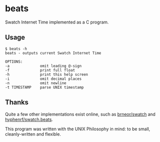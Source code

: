# beats
Swatch Internet Time implemented as a C program.

## Usage
```console
$ beats -h
beats - outputs current Swatch Internet Time

OPTIONS:
-a              omit leading @-sign
-f              print full float
-h              print this help screen
-i              omit decimal places
-n              omit newline
-t TIMESTAMP    parse UNIX timestamp
```

## Thanks
Quite a few other implementations exist online, such as [brneor/swatch](https://github.com/brneor/swatch) and [hyphenrf/swatch.beats](https://github.com/hyphenrf/swatch.beats).

This program was written with the UNIX Philosophy in mind: to be small, cleanly-written and flexible.
